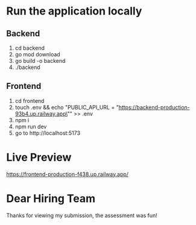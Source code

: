 # Run the application locally
## Backend 
1. cd backend
2. go mod download
3. go build -o backend
4. ./backend

## Frontend
1. cd frontend
2. touch .env && echo "PUBLIC_API_URL = \"https://backend-production-93b4.up.railway.app\"" >> .env
3. npm i
4. npm run dev
5. go to http://localhost:5173


# Live Preview
https://frontend-production-f438.up.railway.app/

# Dear Hiring Team
Thanks for viewing my submission, the assessment was fun!
